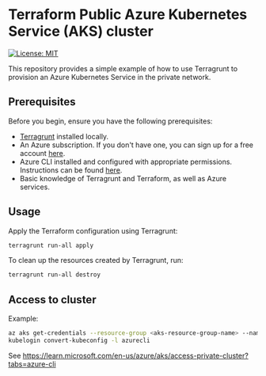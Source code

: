 # Terraform Public Azure Kubernetes Service (AKS) cluster

[![License: MIT](https://img.shields.io/badge/License-MIT-yellow.svg)](https://opensource.org/licenses/MIT)

This repository provides a simple example of how to use Terragrunt to provision an Azure Kubernetes Service in the private network.

## Prerequisites

Before you begin, ensure you have the following prerequisites:

- [Terragrunt](https://terragrunt.gruntwork.io/docs/getting-started/install/) installed locally.
- An Azure subscription. If you don't have one, you can sign up for a free account [here](https://azure.microsoft.com/en-us/free/).
- Azure CLI installed and configured with appropriate permissions. Instructions can be found [here](https://docs.microsoft.com/en-us/cli/azure/install-azure-cli).
- Basic knowledge of Terragrunt and Terraform, as well as Azure services.

## Usage

Apply the Terraform configuration using Terragrunt:

```bash
terragrunt run-all apply
```

To clean up the resources created by Terragrunt, run:

```bash
terragrunt run-all destroy
```

## Access to cluster

Example:

```bash
az aks get-credentials --resource-group <aks-resource-group-name> --name <aks-cluster-name> --overwrite-existing
kubelogin convert-kubeconfig -l azurecli
```

See <https://learn.microsoft.com/en-us/azure/aks/access-private-cluster?tabs=azure-cli>
